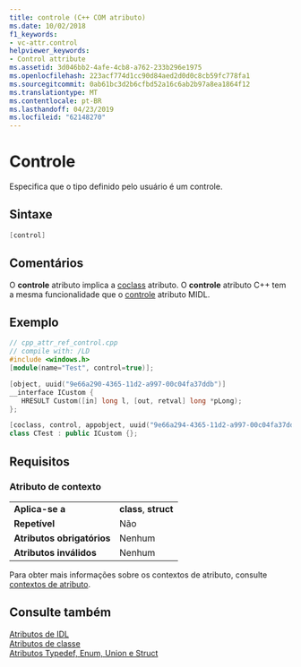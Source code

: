 ```yaml
---
title: controle (C++ COM atributo)
ms.date: 10/02/2018
f1_keywords:
- vc-attr.control
helpviewer_keywords:
- Control attribute
ms.assetid: 3d046bb2-4afe-4cb8-a762-233b296e1975
ms.openlocfilehash: 223acf774d1cc90d84aed2d0d0c8cb59fc778fa1
ms.sourcegitcommit: 0ab61bc3d2b6cfbd52a16c6ab2b97a8ea1864f12
ms.translationtype: MT
ms.contentlocale: pt-BR
ms.lasthandoff: 04/23/2019
ms.locfileid: "62148270"
---
```

# <a name="control"></a>Controle 

Especifica que o tipo definido pelo usuário é um controle.

## <a name="syntax"></a>Sintaxe

```cpp
[control]
```

## <a name="remarks"></a>Comentários

O **controle** atributo implica a [coclass](coclass.md) atributo. O **controle** atributo C++ tem a mesma funcionalidade que o [controle](/windows/desktop/Midl/control) atributo MIDL.

## <a name="example"></a>Exemplo

```cpp
// cpp_attr_ref_control.cpp
// compile with: /LD
#include <windows.h>
[module(name="Test", control=true)];

[object, uuid("9e66a290-4365-11d2-a997-00c04fa37ddb")]
__interface ICustom {
   HRESULT Custom([in] long l, [out, retval] long *pLong);
};

[coclass, control, appobject, uuid("9e66a294-4365-11d2-a997-00c04fa37ddb")]
class CTest : public ICustom {};
```

## <a name="requirements"></a>Requisitos

### <a name="attribute-context"></a>Atributo de contexto

|||
|-|-|
|**Aplica-se a**|**class**, **struct**|
|**Repetível**|Não|
|**Atributos obrigatórios**|Nenhum|
|**Atributos inválidos**|Nenhum|

Para obter mais informações sobre os contextos de atributo, consulte [contextos de atributo](cpp-attributes-com-net.md#contexts).

## <a name="see-also"></a>Consulte também

[Atributos de IDL](idl-attributes.md)<br/>
[Atributos de classe](class-attributes.md)<br/>
[Atributos Typedef, Enum, Union e Struct](typedef-enum-union-and-struct-attributes.md)